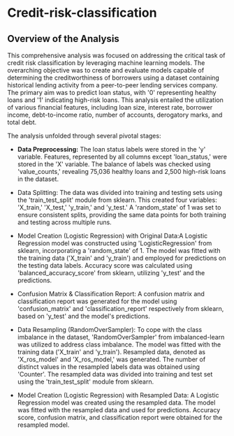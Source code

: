 # Credit-risk-classification
## Overview of the Analysis
This comprehensive analysis was focused on addressing the critical task of credit risk classification by leveraging machine learning models. The overarching objective was to create and evaluate models capable of determining the creditworthiness of borrowers using a dataset containing historical lending activity from a peer-to-peer lending services company. The primary aim was to predict loan status, with '0' representing healthy loans and '1' indicating high-risk loans. This analysis entailed the utilization of various financial features, including loan size, interest rate, borrower income, debt-to-income ratio, number of accounts, derogatory marks, and total debt.

The analysis unfolded through several pivotal stages:

- **Data Preprocessing:** The loan status labels were stored in the 'y' variable. Features, represented by all columns except 'loan_status,' were stored in the 'X' variable. The balance of labels was checked using 'value_counts,' revealing 75,036 healthy loans and 2,500 high-risk loans in the dataset.

- Data Splitting: The data was divided into training and testing sets using the 'train_test_split' module from sklearn. This created four variables: 'X_train,' 'X_test,' 'y_train,' and 'y_test.' A 'random_state' of 1 was set to ensure consistent splits, providing the same data points for both training and testing across multiple runs.

- Model Creation (Logistic Regression) with Original Data:A Logistic Regression model was constructed using 'LogisticRegression' from sklearn, incorporating a 'random_state' of 1. The model was fitted with the training data ('X_train' and 'y_train') and employed for predictions on the testing data labels. Accuracy score was calculated using 'balanced_accuracy_score' from sklearn, utilizing 'y_test' and the predictions.

- Confusion Matrix & Classification Report: A confusion matrix and classification report was generated for the model using 'confusion_matrix' and 'classification_report' respectively from sklearn, based on 'y_test' and the model's predictions.
  
- Data Resampling (RandomOverSampler): To cope with the class imbalance in the dataset, 'RandomOverSampler' from imbalanced-learn was utilized to address class imbalance. The model was fitted with the training data ('X_train' and 'y_train'). Resampled data, denoted as 'X_ros_model' and 'X_ros_model,' was generated. The number of distinct values in the resampled labels data was obtained using 'Counter'. The resampled data was divided into training and test set using the 'train_test_split' module from sklearn.

- Model Creation (Logistic Regression) with Resampled Data: A Logistic Regression model was created using the resampled data. The model was fitted with the resampled data and used for predictions. Accuracy score, confusion matrix, and classification report were obtained for the resampled model.
